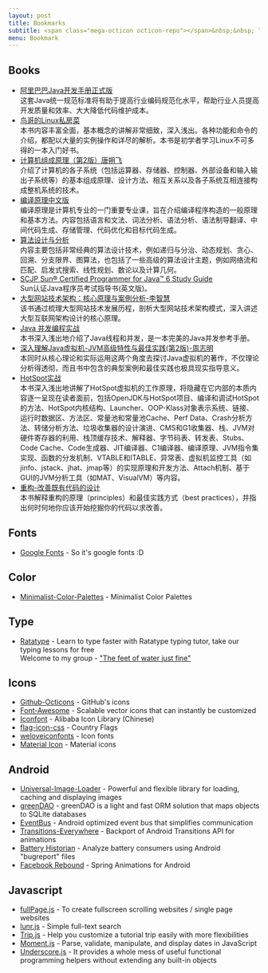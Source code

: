 ```yaml
---
layout: post
title: Bookmarks
subtitle: <span class="mega-octicon octicon-repo"></span>&nbsp;&nbsp; To mark useful libs - tools - books
menu: Bookmark
---
```


## Books 

- [阿里巴巴Java开发手册正式版](http://www.topblog.top/books/)  
这套Java统一规范标准将有助于提高行业编码规范化水平，帮助行业人员提高开发质量和效率、大大降低代码维护成本。  
- [鸟哥的Linux私房菜](http://www.topblog.top/books/)  
本书内容丰富全面，基本概念的讲解非常细致，深入浅出。各种功能和命令的介绍，都配以大量的实例操作和详尽的解析。本书是初学者学习Linux不可多得的一本入门好书。  
- [计算机组成原理（第2版）唐朔飞](http://www.topblog.top/books/)  
介绍了计算机的各子系统（包括运算器、存储器、控制器、外部设备和输入输出子系统等）的基本组成原理、设计方法、相互关系以及各子系统互相连接构成整机系统的技术。  
- [编译原理中文版](http://www.topblog.top/books/)  
编译原理是计算机专业的一门重要专业课，旨在介绍编译程序构造的一般原理和基本方法。内容包括语言和文法、词法分析、语法分析、语法制导翻译、中间代码生成、存储管理、代码优化和目标代码生成。   
- [算法设计与分析](http://www.topblog.top/books/)  
内容主要包括非常经典的算法设计技术，例如递归与分治、动态规划、贪心、回溯、分支限界、图算法，也包括了一些高级的算法设计主题，例如网络流和匹配、启发式搜索、线性规划、数论以及计算几何。   
- [SCJP Sun® Certified Programmer for Java™ 6 Study Guide](http://www.topblog.top/books/)  
Sun认证Java程序员考试指导书(英文版)。  
- [大型网站技术架构：核心原理与案例分析-李智慧](http://www.topblog.top/books/)  
该书通过梳理大型网站技术发展历程，剖析大型网站技术架构模式，深入讲述大型互联网架构设计的核心原理。  
- [Java 并发编程实战](http://www.topblog.top/books/)  
本书深入浅出地介绍了Java线程和并发，是一本完美的Java并发参考手册。  
- [深入理解Java虚拟机-JVM高级特性与最佳实践(第2版)-周志明](http://www.topblog.top/books/)  
本同时从核心理论和实际运用这两个角度去探讨Java虚拟机的著作，不仅理论分析得透彻，而且书中包含的典型案例和最佳实践也极具现实指导意义。  
- [HotSpot实战](http://www.topblog.top/books/)  
本书深入浅出地讲解了HotSpot虚拟机的工作原理，将隐藏在它内部的本质内容逐一呈现在读者面前，包括OpenJDK与HotSpot项目、编译和调试HotSpot的方法、HotSpot内核结构、Launcher、OOP-Klass对象表示系统、链接、运行时数据区、方法区、常量池和常量池Cache、Perf Data、Crash分析方法、转储分析方法、垃圾收集器的设计演进、CMS和G1收集器、栈、JVM对硬件寄存器的利用、栈顶缓存技术、解释器、字节码表、转发表、Stubs、Code Cache、Code生成器、JIT编译器、C1编译器、编译原理、JVM指令集实现、函数的分发机制、VTABLE和ITABLE、异常表、虚拟机监控工具（如jinfo、jstack、jhat、jmap等）的实现原理和开发方法、Attach机制、基于GUI的JVM分析工具（如MAT、VisualVM）等内容。  
- [重构-改善既有代码的设计](http://www.topblog.top/books/)  
本书解释重构的原理（principles）和最佳实践方式（best practices），并指出何时何地你应该开始挖掘你的代码以求改善。


## Fonts
- [Google Fonts](https://www.google.com/fonts) - So it's google fonts :D

## Color
- [Minimalist-Color-Palettes](https://www.behance.net/gallery/32154055/Minimalist-Color-Palettes-2015) - Minimalist Color Palettes

## Type
- [Ratatype](http://www.ratatype.com/) - Learn to type faster with Ratatype typing tutor, take our typing lessons for free  
Welcome to my group - ["The feet of water just fine"](http://www.ratatype.com/groups/6832870)

## Icons
- [Github-Octicons](https://octicons.github.com/) - GitHub's icons
- [Font-Awesome](https://fortawesome.github.io/Font-Awesome/) - Scalable vector icons that can instantly be customized
- [Iconfont](http://www.iconfont.cn/) - Alibaba Icon Library (Chinese)
- [flag-icon-css](http://lipis.github.io/flag-icon-css/) - Country Flags
- [weloveiconfonts](http://weloveiconfonts.com/) - Icon fonts
- [Material Icon](https://design.google.com/icons/#ic_accessibility) - Material icons

## Android
- [Universal-Image-Loader](https://github.com/nostra13/Android-Universal-Image-Loader) - Powerful and flexible library for loading, caching and displaying images
- [greenDAO](http://greendao-orm.com/) - greenDAO is a light and fast ORM solution that maps objects to SQLite databases
- [EventBus](http://greenrobot.github.io/EventBus/) - Android optimized event bus that simplifies communication
- [Transitions-Everywhere](https://github.com/andkulikov/Transitions-Everywhere) - Backport of Android Transitions API for animations
- [Battery Historian](https://github.com/google/battery-historian) - Analyze battery consumers using Android "bugreport" files
- [Facebook Rebound](http://facebook.github.io/rebound/) - Spring Animations for Android

## Javascript
- [fullPage.js](http://alvarotrigo.com/fullPage/) - To create fullscreen scrolling websites / single page websites
- [lunr.js](http://lunrjs.com/) - Simple full-text search
- [Trip.js](http://eragonj.github.io/Trip.js/index.html) - Help you customize a tutorial trip easily with more flexibilities
- [Moment.js](http://momentjs.com/) - Parse, validate, manipulate, and display dates in JavaScript
- [Underscore.js](http://underscorejs.org/) - It provides a whole mess of useful functional programming helpers without extending any built-in objects



